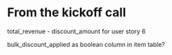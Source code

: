 # From the kickoff call

total_revenue - discount_amount for user story 6

bulk_discount_applied as boolean column in item table?

